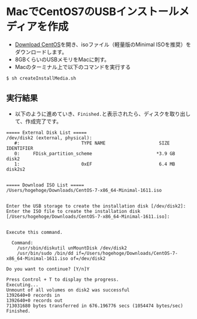 # MacでCentOS7のUSBインストールメディアを作成
- [Download CentOS](https://www.centos.org/download/)を開き、isoファイル（軽量版のMinimal ISOを推奨）をダウンロードします。
- 8GBくらいのUSBメモリをMacに刺す。
- Macのターミナル上で以下のコマンドを実行する
```
$ sh createInstallMedia.sh 
```
## 実行結果
- 以下のように進めていき、`Finished.`と表示されたら、ディスクを取り出して、作成完了です。
```
===== External Disk List =====
/dev/disk2 (external, physical):
   #:                       TYPE NAME                    SIZE       IDENTIFIER
   0:     FDisk_partition_scheme                        *3.9 GB     disk2
   1:                       0xEF                         6.4 MB     disk2s2


===== Download ISO List =====
/Users/hogehoge/Downloads/CentOS-7-x86_64-Minimal-1611.iso


Enter the USB storage to create the installation disk [/dev/disk2]: 
Enter the ISO file to create the installation disk [/Users/hogehoge/Downloads/CentOS-7-x86_64-Minimal-1611.iso]: 


Execute this command.

  Command:
    /usr/sbin/diskutil unMountDisk /dev/disk2
    /usr/bin/sudo /bin/dd if=/Users/hogehoge/Downloads/CentOS-7-x86_64-Minimal-1611.iso of=/dev/disk2

Do you want to continue? [Y/n]Y

Press Control + T to display the progress.
Executing...
Unmount of all volumes on disk2 was successful
1392640+0 records in
1392640+0 records out
713031680 bytes transferred in 676.196776 secs (1054474 bytes/sec)
Finished.
```
